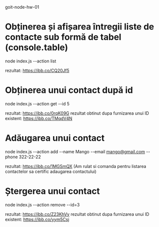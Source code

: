 goit-node-hw-01

# Obținerea și afișarea întregii liste de contacte sub formă de tabel (console.table)

node index.js --action list

rezultat: https://ibb.co/CQ20Jf5

# Obținerea unui contact după id

node index.js --action get --id 5

rezultat: https://ibb.co/0rqK09G
rezultat obtinut dupa furnizarea unui ID existent: https://ibb.co/TMqdV4N

# Adăugarea unui contact

node index.js --action add --name Mango --email mango@gmail.com --phone 322-22-22

rezultat: https://ibb.co/1MGSmQX
(Am rulat si comanda pentru listarea contactelor sa certific adaugarea contactului)

# Ștergerea unui contact

node index.js --action remove --id=3

rezultat: https://ibb.co/Z23KhVy
rezultat obtinut dupa furnizarea unui ID existent: https://ibb.co/yym5Csj
